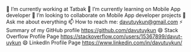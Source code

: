 🔭 I’m currently working at Tatbak 
🌱 I’m currently learning on Mobile App developer
👯 I’m looking to collaborate on Mobile App developer projects
💬 Ask me about everything
📫 How to reach me: davutuykun@gmail.com
⚡ Summary of my GitHub profile https://github.com/davutuykun
😄 Stack Overflow Profile Page https://stackoverflow.com/users/15367899/davut-uykun
😄 LinkedIn Profile Page https://www.linkedin.com/in/davutuykun/





<!---
davutuykun/davutuykun is a ✨ special ✨ repository because its `README.md` (this file) appears on your GitHub profile.
You can click the Preview link to take a look at your changes.
--->
